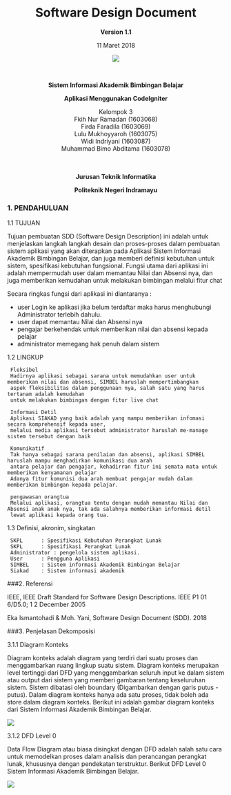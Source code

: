 <html>
<body>
<div align="center"><h1>Software Design Document</h1></div>

<p align="center"><b>Version 1.1 </b><br>
<p align="center">11 Maret 2018</b>
<p align="center">
<img src="https://2.bp.blogspot.com/-dxdRgMQGbLk/WpA-Tp2rNGI/AAAAAAAAAh8/3_jBWFb7Cf48033QvB34D2WCwoN2sxZLgCLcBGAs/s1000/index.png"/>
</p>

<br><p align="center"><b> Sistem Informasi Akademik Bimbingan Belajar</b><br>
<p align="center"><b>Aplikasi Menggunakan CodeIgniter
</b>
<p align="center">Kelompok 3 <br>
 Fkih Nur Ramadan				(1603068)<br>
 Firda Faradila		(1603069)<br>
 Lulu Mukhoyyaroh			(1603075)<br>
 Widi Indriyani		(1603087) <br>
 Muhammad Bimo Abditama (1603078)	
<br><br><br>

<p align="center"><b>Jurusan Teknik Informatika</b><br>
<p align="center"><b>Politeknik Negeri Indramayu</b>
</p>
</body>
</html>



### 1. PENDAHULUAN ###


1.1 TUJUAN

Tujuan pembuatan SDD (Software Design Description) ini adalah untuk menjelaskan
langkah langkah desain dan proses-proses dalam pembuatan sistem aplikasi yang akan
diterapkan pada Aplikasi Sistem Informasi Akademik Bimbingan Belajar, dan juga memberi definisi kebutuhan
untuk sistem, spesifikasi kebutuhan fungsional.
Fungsi utama dari aplikasi ini adalah mempermudah user dalam memantau Nilai dan Absensi nya, dan juga memberikan kemudahan untuk melakukan bimbingan melalui fitur chat

Secara ringkas fungsi dari aplikasi ini diantaranya :


- user Login ke aplikasi jika belum terdaftar maka harus menghubungi Administrator terlebih dahulu.
- user dapat memantau Nilai dan Absensi nya
- pengajar berkehendak untuk memberikan nilai dan absensi kepada pelajar
- administrator memegang hak penuh dalam sistem



1.2 LINGKUP

     Fleksibel
     Hadirnya aplikasi sebagai sarana untuk memudahkan user untuk memberikan nilai dan absensi, SIMBEL haruslah mempertimbangkan 
     aspek fleksibilitas dalam penggunaan nya, salah satu yang harus tertanam adalah kemudahan 
     untuk melakukan bimbingan dengan fitur live chat 
    
     Informasi Detil
     Aplikasi SIAKAD yang baik adalah yang mampu memberikan infomasi secara komprehensif kepada user, 
     melalui media aplikasi tersebut administrator haruslah me-manage sistem tersebut dengan baik

     Komunikatif
     Tak hanya sebagai sarana penilaian dan absensi, aplikasi SIMBEL haruslah mampu menghadirkan komunikasi dua arah 
     antara pelajar dan pengajar, kehadirran fitur ini semata mata untuk memberikan kenyamanan pelajar
     Adanya fitur komunisi dua arah membuat pengajar mudah dalam
    memberikan bimbingan kepada pelajar. 

     pengawasan orangtua
     Melalui aplikasi, orangtua tentu dengan mudah memantau Nilai dan Absensi anak anak nya, tak ada salahnya memberikan informasi detil 
     lewat aplikasi kepada orang tua.

1.3 Definisi, akronim, singkatan

     SKPL      : Spesifikasi Kebutuhan Perangkat Lunak
     SKPL      : Spesifikasi Perangkat Lunak
     Administrator : pengelola sistem aplikasi.
	 User      : Pengguna Aplikasi
	 SIMBEL	   : Sistem informasi Akademik Bimbingan Belajar
	 Siakad    : Sistem informasi akademik

###2. Referensi

IEEE, IEEE Draft Standard for Software Design Descriptions. IEEE P1 01 6/D5.0; 1 2 December 2005

Eka Ismantohadi & Moh. Yani, Software Design Document (SDD). 2018

###3. Penjelasan Dekomposisi


3.1.1 Diagram Konteks

Diagram konteks adalah diagram yang terdiri dari suatu proses dan menggambarkan ruang lingkup suatu sistem. Diagram konteks merupakan level tertinggi dari DFD yang menggambarkan seluruh input ke dalam sistem atau output dari sistem yang memberi gambaran tentang keseluruhan sistem. Sistem dibatasi oleh boundary (Digambarkan dengan garis putus - putus). Dalam diagram konteks hanya ada satu proses, tidak boleh ada store dalam diagram konteks. Berikut ini adalah gambar diagram konteks dari Sistem Informasi Akademik Bimbingan Belajar.

![](http://i66.tinypic.com/qsmal2.jpg)
 

3.1.2 DFD Level 0

Data Flow Diagram atau biasa disingkat dengan DFD adalah salah satu cara untuk memodelkan proses dalam analisis dan perancangan perangkat lunak, khususnya dengan pendekatan terstruktur. Berikut DFD Level 0 Sistem Informasi Akademik Bimbingan Belajar. 

![](http://i63.tinypic.com/2v36g0l.jpg)

